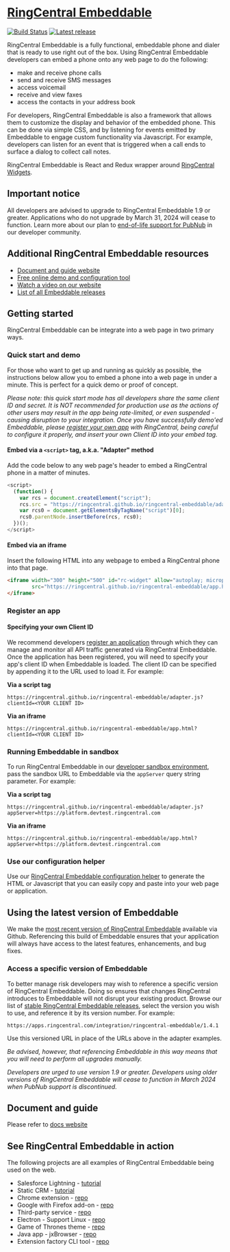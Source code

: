 # [RingCentral Embeddable](https://ringcentral.github.io/ringcentral-embeddable/)

[![Build Status](https://github.com/ringcentral/ringcentral-embeddable/workflows/CI%20Pipeline/badge.svg?branch=master)](https://github.com/ringcentral/ringcentral-embeddable/actions)
[![Latest release](https://img.shields.io/github/v/release/ringcentral/ringcentral-embeddable)](https://github.com/ringcentral/ringcentral-embeddable/releases)

RingCentral Embeddable is a fully functional, embeddable phone and dialer that is ready to use right out of the box. Using RingCentral Embeddable developers can embed a phone onto any web page to do the following:

* make and receive phone calls
* send and receive SMS messages
* access voicemail
* receive and view faxes
* access the contacts in your address book

For developers, RingCentral Embeddable is also a framework that allows them to customize the display and behavior of the embedded phone. This can be done via simple CSS, and by listening for events emitted by Embeddable to engage custom functionality via Javascript. For example, developers can listen for an event that is triggered when a call ends to surface a dialog to collect call notes. 

RingCentral Embeddable is React and Redux wrapper around [RingCentral Widgets](https://github.com/ringcentral/ringcentral-js-widgets).

## Important notice

All developers are advised to upgrade to RingCentral Embeddable 1.9 or greater. Applications who do not upgrade by March 31, 2024 will cease to function. Learn more about our plan to [end-of-life support for PubNub](https://community.ringcentral.com/articles/116312/end-of-life-for-pubnub-event-delivery-scheduled-fo.html) in our developer community.

## Additional RingCentral Embeddable resources

* [Document and guide website](https://ringcentral.github.io/ringcentral-embeddable/docs)
* [Free online demo and configuration tool](https://ringcentral.github.io/ringcentral-embeddable/)
* [Watch a video on our website](https://developers.ringcentral.com/embeddable-voice)
* [List of all Embeddable releases](https://github.com/ringcentral/ringcentral-embeddable/releases)

## Getting started

RingCentral Embeddable can be integrate into a web page in two primary ways. 

### Quick start and demo

For those who want to get up and running as quickly as possible, the instructions below allow you to embed a phone into a web page in under a minute. This is perfect for a quick demo or proof of concept. 

*Please note: this quick start mode has all developers share the same client ID and secret. It is NOT recommended for production use as the actions of other users may result in the app being rate-limited, or even suspended - causing disruption to your integration. Once you have successfully demo'ed Embeddable, please [register your own app](docs/config-client-id-and-secret.md) with RingCentral, being careful to configure it properly, and insert your own Client ID into your embed tag.*

#### Embed via a `<script>` tag, a.k.a. "Adapter" method

Add the code below to any web page's header to embed a RingCentral phone in a matter of minutes.

```js
<script>
  (function() {
    var rcs = document.createElement("script");
    rcs.src = "https://ringcentral.github.io/ringcentral-embeddable/adapter.js";
    var rcs0 = document.getElementsByTagName("script")[0];
    rcs0.parentNode.insertBefore(rcs, rcs0);
  })();
</script>
```

#### Embed via an iframe

Insert the following HTML into any webpage to embed a RingCentral phone into that page. 

```html
<iframe width="300" height="500" id="rc-widget" allow="autoplay; microphone"
        src="https://ringcentral.github.io/ringcentral-embeddable/app.html">
</iframe>
```

### Register an app

#### Specifying your own Client ID

We recommend developers [register an application](https://developers.ringcentral.com/guide/getting-started/register-app) through which they can manage and monitor all API traffic generated via RingCentral Embeddable. Once the application has been registered, you will need to specify your app's client ID when Embeddable is loaded. The client ID can be specified by appending it to the URL used to load it. For example:

**Via a script tag**
```
https://ringcentral.github.io/ringcentral-embeddable/adapter.js?clientId=<YOUR CLIENT ID>
```

**Via an iframe**
```
https://ringcentral.github.io/ringcentral-embeddable/app.html?clientId=<YOUR CLIENT ID>
```

### Running Embeddable in sandbox

To run RingCentral Embeddable in our [developer sandbox environment](https://developers.ringcentral.com/guide/getting-started/using-sandbox), pass the sandbox URL to Embeddable via the `appServer` query string parameter. For example:

**Via a script tag**
```
https://ringcentral.github.io/ringcentral-embeddable/adapter.js?appServer=https://platform.devtest.ringcentral.com
```

**Via an iframe**
```
https://ringcentral.github.io/ringcentral-embeddable/app.html?appServer=https://platform.devtest.ringcentral.com
```

### Use our configuration helper

Use our [RingCentral Embeddable configuration helper](https://ringcentral.github.io/ringcentral-embeddable) to generate the HTML or Javascript that you can easily copy and paste into your web page or application.

## Using the latest version of Embeddable

We make the [most recent version of RingCentral Embeddable](https://ringcentral.github.io/ringcentral-embeddable) available via Github. Referencing this build of Embeddable ensures that your application will always have access to the latest features, enhancements, and bug fixes.

### Access a specific version of Embeddable

To better manage risk developers may wish to reference a specific version of RingCentral Embeddable. Doing so ensures that changes RingCentral introduces to Embeddable will not disrupt your existing product. Browse our list of [stable RingCentral Embeddable releases](https://github.com/ringcentral/ringcentral-embeddable/releases), select the version you wish to use, and reference it by its version number. For example:

```
https://apps.ringcentral.com/integration/ringcentral-embeddable/1.4.1
```

Use this versioned URL in place of the URLs above in the adapter examples. 

*Be advised, however, that referencing Embeddable in this way means that you will need to perform all upgrades manually.*

*Developers are urged to use version 1.9 or greater. Developers using older versions of RingCentral Embeddable will cease to function in March 2024 when PubNub support is discontinued.*

## Document and guide

Please refer to [docs website](https://ringcentral.github.io/ringcentral-embeddable/docs)


## See RingCentral Embeddable in action

The following projects are all examples of RingCentral Embeddable being used on the web.

* Salesforce Lightning - [tutorial](https://ringcentral-web-widget-demos.readthedocs.io/en/latest/salesforce_lightning/tutorial/)
* Static CRM - [tutorial](https://ringcentral-web-widget-demos.readthedocs.io/en/latest/static_crm/tutorial/)
* Chrome extension - [repo](https://github.com/embbnux/ringcentral-embeddable-voice-extension)
* Google with Firefox add-on - [repo](https://github.com/embbnux/ringcentral-embeddable-for-google-firefox-addon)
* Third-party service - [repo](https://github.com/embbnux/ringcentral-embeddable-voice-with-third-party)
* Electron - Support Linux - [repo](https://github.com/embbnux/ringcentral-embeddable-voice-app)
* Game of Thrones theme - [repo](https://github.com/embbnux/ringcentral-web-widget-styles)
* Java app - jxBrowser - [repo](https://github.com/tylerlong/jxbrowser-webrtc)
* Extension factory CLI tool - [repo](https://github.com/ringcentral/ringcentral-embeddable-extension-factory)
